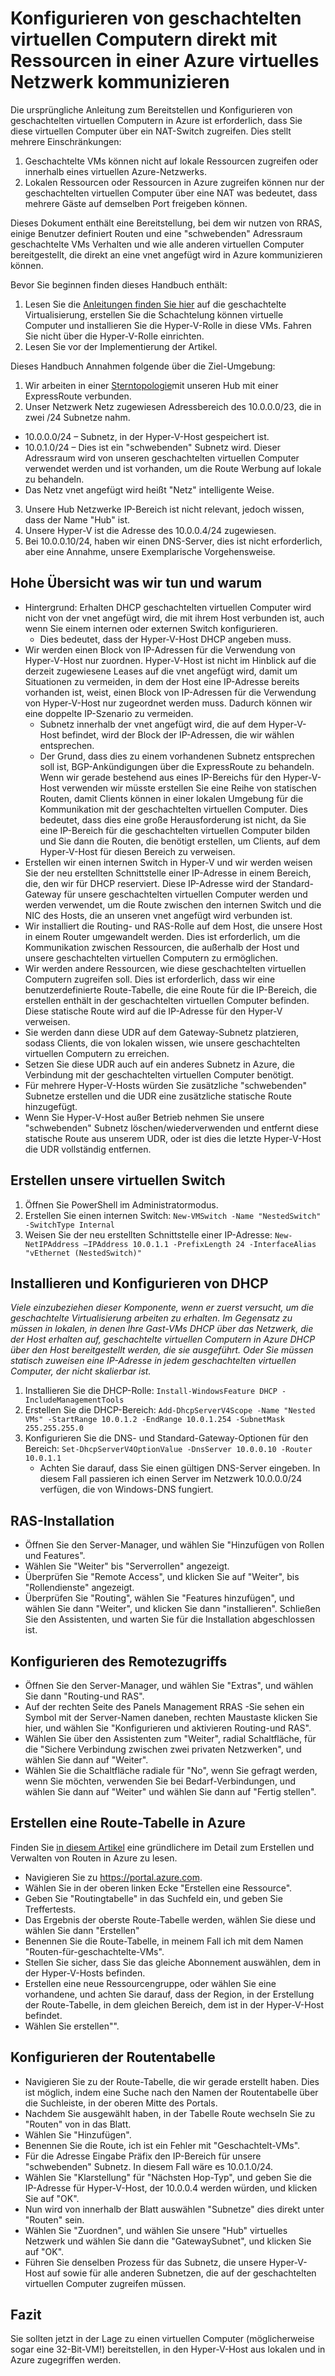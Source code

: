 # <a name="configuring-nested-vms-to-communicate-directly-with-resources-in-an-azure-virtual-network"></a>Konfigurieren von geschachtelten virtuellen Computern direkt mit Ressourcen in einer Azure virtuelles Netzwerk kommunizieren
Die ursprüngliche Anleitung zum Bereitstellen und Konfigurieren von geschachtelten virtuellen Computern in Azure ist erforderlich, dass Sie diese virtuellen Computer über ein NAT-Switch zugreifen. Dies stellt mehrere Einschränkungen:

1. Geschachtelte VMs können nicht auf lokale Ressourcen zugreifen oder innerhalb eines virtuellen Azure-Netzwerks.
2. Lokalen Ressourcen oder Ressourcen in Azure zugreifen können nur der geschachtelten virtuellen Computer über eine NAT was bedeutet, dass mehrere Gäste auf demselben Port freigeben können.

Dieses Dokument enthält eine Bereitstellung, bei dem wir nutzen von RRAS, einige Benutzer definiert Routen und eine "schwebenden" Adressraum geschachtelte VMs Verhalten und wie alle anderen virtuellen Computer bereitgestellt, die direkt an eine vnet angefügt wird in Azure kommunizieren können. 

Bevor Sie beginnen finden dieses Handbuch enthält:
1. Lesen Sie die [Anleitungen finden Sie hier](https://docs.microsoft.com/en-us/azure/virtual-machines/windows/nested-virtualization) auf die geschachtelte Virtualisierung, erstellen Sie die Schachtelung können virtuelle Computer und installieren Sie die Hyper-V-Rolle in diese VMs. Fahren Sie nicht über die Hyper-V-Rolle einrichten.
2. Lesen Sie vor der Implementierung der Artikel.

Dieses Handbuch Annahmen folgende über die Ziel-Umgebung:
1. Wir arbeiten in einer [Sterntopologie](https://docs.microsoft.com/en-us/azure/architecture/reference-architectures/hybrid-networking/hub-spoke)mit unseren Hub mit einer ExpressRoute verbunden.
2. Unser Netzwerk Netz zugewiesen Adressbereich des 10.0.0.0/23, die in zwei /24 Subnetze nahm.
  * 10.0.0.0/24 – Subnetz, in der Hyper-V-Host gespeichert ist.
  * 10.0.1.0/24 – Dies ist ein "schwebenden" Subnetz wird. Dieser Adressraum wird von unseren geschachtelten virtuellen Computer verwendet werden und ist vorhanden, um die Route Werbung auf lokale zu behandeln.
  * Das Netz vnet angefügt wird heißt "Netz" intelligente Weise.
3. Unsere Hub Netzwerke IP-Bereich ist nicht relevant, jedoch wissen, dass der Name "Hub" ist.
4. Unsere Hyper-V ist die Adresse des 10.0.0.4/24 zugewiesen.
5. Bei 10.0.0.10/24, haben wir einen DNS-Server, dies ist nicht erforderlich, aber eine Annahme, unsere Exemplarische Vorgehensweise. 
 
## <a name="high-level-overview-of-what-were-doing-and-why"></a>Hohe Übersicht was wir tun und warum

* Hintergrund: Erhalten DHCP geschachtelten virtuellen Computer wird nicht von der vnet angefügt wird, die mit ihrem Host verbunden ist, auch wenn Sie einem internen oder externen Switch konfigurieren. 
  * Dies bedeutet, dass der Hyper-V-Host DHCP angeben muss.
* Wir werden einen Block von IP-Adressen für die Verwendung von Hyper-V-Host nur zuordnen.  Hyper-V-Host ist nicht im Hinblick auf die derzeit zugewiesene Leases auf die vnet angefügt wird, damit um Situationen zu vermeiden, in dem der Host eine IP-Adresse bereits vorhanden ist, weist, einen Block von IP-Adressen für die Verwendung von Hyper-V-Host nur zugeordnet werden muss. Dadurch können wir eine doppelte IP-Szenario zu vermeiden. 
  * Subnetz innerhalb der vnet angefügt wird, die auf dem Hyper-V-Host befindet, wird der Block der IP-Adressen, die wir wählen entsprechen.
  * Der Grund, dass dies zu einem vorhandenen Subnetz entsprechen soll ist, BGP-Ankündigungen über die ExpressRoute zu behandeln. Wenn wir gerade bestehend aus eines IP-Bereichs für den Hyper-V-Host verwenden wir müsste erstellen Sie eine Reihe von statischen Routen, damit Clients können in einer lokalen Umgebung für die Kommunikation mit der geschachtelten virtuellen Computer. Dies bedeutet, dass dies eine große Herausforderung ist nicht, da Sie eine IP-Bereich für die geschachtelten virtuellen Computer bilden und Sie dann die Routen, die benötigt erstellen, um Clients, auf dem Hyper-V-Host für diesen Bereich zu verweisen.
* Erstellen wir einen internen Switch in Hyper-V und wir werden weisen Sie der neu erstellten Schnittstelle einer IP-Adresse in einem Bereich, die, den wir für DHCP reserviert. Diese IP-Adresse wird der Standard-Gateway für unsere geschachtelten virtuellen Computer werden und werden verwendet, um die Route zwischen den internen Switch und die NIC des Hosts, die an unseren vnet angefügt wird verbunden ist.
* Wir installiert die Routing- und RAS-Rolle auf dem Host, die unsere Host in einem Router umgewandelt werden.  Dies ist erforderlich, um die Kommunikation zwischen Ressourcen, die außerhalb der Host und unsere geschachtelten virtuellen Computern zu ermöglichen.
* Wir werden andere Ressourcen, wie diese geschachtelten virtuellen Computern zugreifen soll. Dies ist erforderlich, dass wir eine benutzerdefinierte Route-Tabelle, die eine Route für die IP-Bereich, die erstellen enthält in der geschachtelten virtuellen Computer befinden. Diese statische Route wird auf die IP-Adresse für den Hyper-V verweisen.
* Sie werden dann diese UDR auf dem Gateway-Subnetz platzieren, sodass Clients, die von lokalen wissen, wie unsere geschachtelten virtuellen Computern zu erreichen.
* Setzen Sie diese UDR auch auf ein anderes Subnetz in Azure, die Verbindung mit der geschachtelten virtuellen Computer benötigt.
* Für mehrere Hyper-V-Hosts würden Sie zusätzliche "schwebenden" Subnetze erstellen und die UDR eine zusätzliche statische Route hinzugefügt.
* Wenn Sie Hyper-V-Host außer Betrieb nehmen Sie unsere "schwebenden" Subnetz löschen/wiederverwenden und entfernt diese statische Route aus unserem UDR, oder ist dies die letzte Hyper-V-Host die UDR vollständig entfernen.
 
## <a name="creating-our-virtual-switch"></a>Erstellen unsere virtuellen Switch
1. Öffnen Sie PowerShell im Administratormodus.
2. Erstellen Sie einen internen Switch: `New-VMSwitch -Name "NestedSwitch" -SwitchType Internal`
3. Weisen Sie der neu erstellten Schnittstelle einer IP-Adresse: `New-NetIPAddress –IPAddress 10.0.1.1 -PrefixLength 24 -InterfaceAlias "vEthernet (NestedSwitch)"`
 
## <a name="install-and-configure-dhcp"></a>Installieren und Konfigurieren von DHCP
*Viele einzubeziehen dieser Komponente, wenn er zuerst versucht, um die geschachtelte Virtualisierung arbeiten zu erhalten. Im Gegensatz zu müssen in lokalen, in denen Ihre Gast-VMs DHCP über das Netzwerk, die der Host erhalten auf, geschachtelte virtuellen Computern in Azure DHCP über den Host bereitgestellt werden, die sie ausgeführt. Oder Sie müssen statisch zuweisen eine IP-Adresse in jedem geschachtelten virtuellen Computer, der nicht skalierbar ist.*

1. Installieren Sie die DHCP-Rolle: `Install-WindowsFeature DHCP -IncludeManagementTools`
2. Erstellen Sie die DHCP-Bereich: `Add-DhcpServerV4Scope -Name "Nested VMs" -StartRange 10.0.1.2 -EndRange 10.0.1.254 -SubnetMask 255.255.255.0`
3. Konfigurieren Sie die DNS- und Standard-Gateway-Optionen für den Bereich: `Set-DhcpServerV4OptionValue -DnsServer 10.0.0.10 -Router 10.0.1.1`
    * Achten Sie darauf, dass Sie einen gültigen DNS-Server eingeben. In diesem Fall passieren ich einen Server im Netzwerk 10.0.0.0/24 verfügen, die von Windows-DNS fungiert.
 
## <a name="installing-remote-access"></a>RAS-Installation
* Öffnen Sie den Server-Manager, und wählen Sie "Hinzufügen von Rollen und Features".
* Wählen Sie "Weiter" bis "Serverrollen" angezeigt.
* Überprüfen Sie "Remote Access", und klicken Sie auf "Weiter", bis "Rollendienste" angezeigt.
* Überprüfen Sie "Routing", wählen Sie "Features hinzufügen", und wählen Sie dann "Weiter", und klicken Sie dann "installieren". Schließen Sie den Assistenten, und warten Sie für die Installation abgeschlossen ist.
 
## <a name="configuring-remote-access"></a>Konfigurieren des Remotezugriffs
* Öffnen Sie den Server-Manager, und wählen Sie "Extras", und wählen Sie dann "Routing-und RAS".
* Auf der rechten Seite des Panels Management RRAS -Sie sehen ein Symbol mit der Server-Namen daneben, rechten Maustaste klicken Sie hier, und wählen Sie "Konfigurieren und aktivieren Routing-und RAS".
* Wählen Sie über den Assistenten zum "Weiter", radial Schaltfläche, für die "Sichere Verbindung zwischen zwei privaten Netzwerken", und wählen Sie dann auf "Weiter".
* Wählen Sie die Schaltfläche radiale für "No", wenn Sie gefragt werden, wenn Sie möchten, verwenden Sie bei Bedarf-Verbindungen, und wählen Sie dann auf "Weiter" und wählen Sie dann auf "Fertig stellen".
 
## <a name="creating-a-route-table-within-azure"></a>Erstellen eine Route-Tabelle in Azure
Finden Sie [in diesem Artikel](https://docs.microsoft.com/en-us/azure/virtual-network/tutorial-create-route-table-portal) eine gründlichere im Detail zum Erstellen und Verwalten von Routen in Azure zu lesen. 
* Navigieren Sie zu https://portal.azure.com.
* Wählen Sie in der oberen linken Ecke "Erstellen eine Ressource".
* Geben Sie "Routingtabelle" in das Suchfeld ein, und geben Sie Treffertests.
* Das Ergebnis der oberste Route-Tabelle werden, wählen Sie diese und wählen Sie dann "Erstellen"
* Benennen Sie die Route-Tabelle, in meinem Fall ich mit dem Namen "Routen-für-geschachtelte-VMs".
* Stellen Sie sicher, dass Sie das gleiche Abonnement auswählen, dem in der Hyper-V-Hosts befinden.
* Erstellen eine neue Ressourcengruppe, oder wählen Sie eine vorhandene, und achten Sie darauf, dass der Region, in der Erstellung der Route-Tabelle, in dem gleichen Bereich, dem ist in der Hyper-V-Host befindet.
* Wählen Sie erstellen"".
 
## <a name="configuring-the-route-table"></a>Konfigurieren der Routentabelle
* Navigieren Sie zu der Route-Tabelle, die wir gerade erstellt haben. Dies ist möglich, indem eine Suche nach den Namen der Routentabelle über die Suchleiste, in der oberen Mitte des Portals.
* Nachdem Sie ausgewählt haben, in der Tabelle Route wechseln Sie zu "Routen" von in das Blatt.
* Wählen Sie "Hinzufügen".
* Benennen Sie die Route, ich ist ein Fehler mit "Geschachtelt-VMs".
* Für die Adresse Eingabe Präfix den IP-Bereich für unsere "schwebenden" Subnetz. In diesem Fall wäre es 10.0.1.0/24.
* Wählen Sie "Klarstellung" für "Nächsten Hop-Typ", und geben Sie die IP-Adresse für Hyper-V-Host, der 10.0.0.4 werden würden, und klicken Sie auf "OK".
* Nun wird von innerhalb der Blatt auswählen "Subnetze" dies direkt unter "Routen" sein.
* Wählen Sie "Zuordnen", und wählen Sie unsere "Hub" virtuelles Netzwerk und wählen Sie dann die "GatewaySubnet", und klicken Sie auf "OK".
* Führen Sie denselben Prozess für das Subnetz, die unsere Hyper-V-Host auf sowie für alle anderen Subnetzen, die auf der geschachtelten virtuellen Computer zugreifen müssen.
 
## <a name="conclusion"></a>Fazit
Sie sollten jetzt in der Lage zu einen virtuellen Computer (möglicherweise sogar eine 32-Bit-VM!) bereitstellen, in den Hyper-V-Host aus lokalen und in Azure zugegriffen werden.
